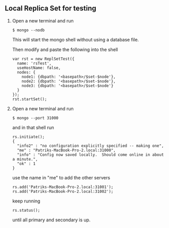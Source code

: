 ## Local Replica Set for testing

1. Open a new terminal and run

   ```
   $ mongo --nodb
   ```
   
   This will start the mongo shell without using a database file.

   Then modify and paste the following into the shell

   ```
   var rst = new ReplSetTest({
     name: 'rsTest',
     useHostName: false,
     nodes: {
       node1: {dbpath: '<basepath>/$set-$node'},
       node2: {dbpath: '<basepath>/$set-$node'},
       node3: {dbpath: '<basepath>/$set-$node'}
     }
   });
   rst.startSet();
   
   ```
   
2. Open a new terminal and run 

   ```
   $ mongo --port 31000
   ```
   
   and in that shell run
   
   ```
   rs.initiate();
   {
	 "info2" : "no configuration explicitly specified -- making one",
	 "me" : "Patriks-MacBook-Pro-2.local:31000",
	 "info" : "Config now saved locally.  Should come online in about a minute.",
	 "ok" : 1
   }
   ```
   
   use the name in "me" to add the other servers
   
   ```
   rs.add('Patriks-MacBook-Pro-2.local:31001');
   rs.add('Patriks-MacBook-Pro-2.local:31002');
   ```
   
   keep running 
   
   ```
   rs.status(); 
   ```
   
   until all primary and secondary is up.
   